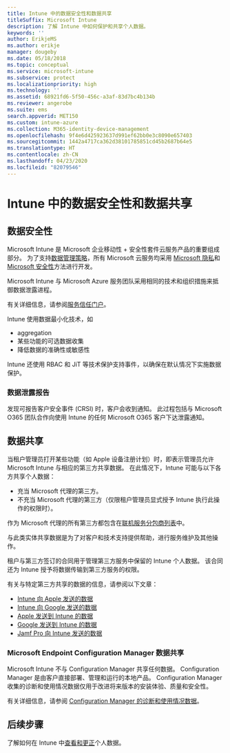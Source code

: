 ```yaml
---
title: Intune 中的数据安全性和数据共享
titleSuffix: Microsoft Intune
description: 了解 Intune 中如何保护和共享个人数据。
keywords: ''
author: ErikjeMS
ms.author: erikje
manager: dougeby
ms.date: 05/18/2018
ms.topic: conceptual
ms.service: microsoft-intune
ms.subservice: protect
ms.localizationpriority: high
ms.technology: ''
ms.assetid: 68921fd6-5f50-456c-a3af-83d7bc4b134b
ms.reviewer: angerobe
ms.suite: ems
search.appverid: MET150
ms.custom: intune-azure
ms.collection: M365-identity-device-management
ms.openlocfilehash: 9f4e6d425923637d991ef62bb0e3c8090e657403
ms.sourcegitcommit: 1442a4717ca362d38101785851cd45b2687b64e5
ms.translationtype: HT
ms.contentlocale: zh-CN
ms.lasthandoff: 04/23/2020
ms.locfileid: "82079546"
---
```

# <a name="data-security-and-sharing-in-intune"></a>Intune 中的数据安全性和数据共享


## <a name="data-security"></a>数据安全性

Microsoft Intune 是 Microsoft 企业移动性 + 安全性套件云服务产品的重要组成部分。 为了支持[数据管理策略](https://www.microsoft.com/en-us/TrustCenter/Security/default.aspx)，所有 Microsoft 云服务均采用 [Microsoft 隐私](https://www.microsoft.com/en-us/trustcenter/privacy)和 [Microsoft 安全性](https://www.microsoft.com/en-us/trustcenter/security/)方法进行开发。  

Microsoft Intune 与 Microsoft Azure 服务团队采用相同的技术和组织措施来抵御数据泄露进程。

有关详细信息，请参阅[服务信任门户](https://www.microsoft.com/en-us/TrustCenter/stp)。

Intune 使用数据最小化技术，如

- aggregation
- 某些功能的可选数据收集
- 降低数据的准确性或敏感性

Intune 还使用 RBAC 和 JiT 等技术保护支持事件，以确保在默认情况下实施数据保护。 

### <a name="data-breach-reporting"></a>数据泄露报告

发现可报告客户安全事件 (CRSI) 时，客户会收到通知。 此过程包括与 Microsoft O365 团队合作向使用 Intune 的任何 Microsoft O365 客户下达泄露通知。

## <a name="data-sharing"></a>数据共享

当租户管理员打开某些功能（如 Apple 设备注册计划）时，即表示管理员允许 Microsoft Intune 与相应的第三方共享数据。 在此情况下，Intune 可能与以下各方共享个人数据：

- 充当 Microsoft 代理的第三方。
- 不充当 Microsoft 代理的第三方（仅限租户管理员显式授予 Intune 执行此操作的权限时）。

作为 Microsoft 代理的所有第三方都包含在[联机服务分包商列表](https://aka.ms/Online_Serv_Subcontractor_List)中。

与此类实体共享数据是为了对客户和技术支持提供帮助，进行服务维护及其他操作。

租户与第三方签订的合同用于管理第三方服务中保留的 Intune 个人数据。 该合同还为 Intune 授予将数据传输到第三方服务的权限。  

有关与特定第三方共享的数据的信息，请参阅以下文章：
- [Intune 向 Apple 发送的数据](data-intune-sends-to-apple.md)
- [Intune 向 Google 发送的数据](data-intune-sends-to-google.md)
- [Apple 发送到 Intune 的数据](data-apple-sends-to-intune.md)
- [Google 发送到 Intune 的数据](data-google-sends-to-intune.md)
- [Jamf Pro 向 Intune 发送的数据](data-jamf-sends-to-intune.md)

### <a name="microsoft-endpoint-configuration-manager-data-sharing"></a>Microsoft Endpoint Configuration Manager 数据共享

Microsoft Intune 不与 Configuration Manager 共享任何数据。 Configuration Manager 是由客户直接部署、管理和运行的本地产品。 Configuration Manager 收集的诊断和使用情况数据仅用于改进将来版本的安装体验、质量和安全性。

有关详细信息，请参阅 [Configuration Manager 的诊断和使用情况数据](https://docs.microsoft.com/configmgr/core/plan-design/diagnostics/diagnostics-and-usage-data)。 


## <a name="next-steps"></a>后续步骤

了解如何在 Intune 中[查看和更正](privacy-data-view-correct.md)个人数据。
